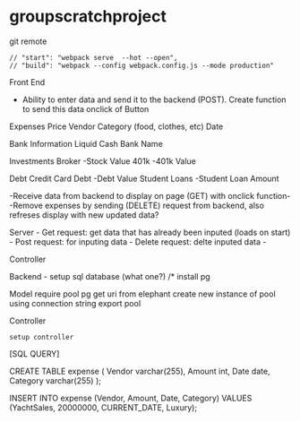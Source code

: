 # groupscratchproject
git remote 

    // "start": "webpack serve  --hot --open",
    // "build": "webpack --config webpack.config.js --mode production"

    
Front End

- Ability to enter data and send it to the backend (POST).  Create function to send this data onclick of Button

Expenses
    Price
    Vendor
    Category (food, clothes, etc)
    Date

Bank Information
    Liquid Cash
    Bank Name

Investments
    Broker
        -Stock Value
    401k
        -401k Value

Debt
    Credit Card Debt
        -Debt Value
    Student Loans
        -Student Loan Amount


-Receive data from backend to display on page (GET) with onclick function-
-Remove expenses by sending (DELETE) request from backend, also refreses display with new updated data?



Server
    - Get request: get data that has already been inputed (loads on start)
    - Post request: for inputing data
    - Delete request: delte inputed data
    -  

Controller

Backend
    - setup sql database (what one?)
    /*
 install pg


Model
    require pool pg
    get uri from elephant
    create new instance of pool using connection string
    export pool

Controller

    setup controller



[SQL QUERY]

CREATE TABLE expense (
  Vendor varchar(255),
  Amount int,
  Date date,
  Category varchar(255)
);

INSERT INTO expense (Vendor, Amount, Date, Category)
VALUES (YachtSales, 20000000, CURRENT_DATE, Luxury);
